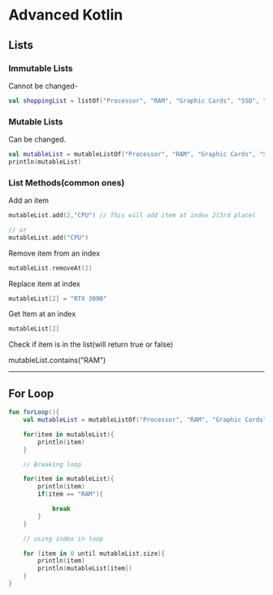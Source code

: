 # Advanced Kotlin

## Lists

### Immutable Lists

Cannot be changed-

```kotlin
val shoppingList = listOf("Processor", "RAM", "Graphic Cards", "SSD", "HD")
```

### Mutable Lists

Can be changed.

```kotlin
val mutableList = mutableListOf("Processor", "RAM", "Graphic Cards", "SSD", "HD")
println(mutableList)
```

### List Methods(common ones)

Add an item

```kotlin
mutableList.add(2,"CPU") // This will add item at index 2(3rd place)

// or
mutableList.add("CPU")

```

Remove item from an index

```kotlin
mutableList.removeAt(2)
```

Replace item at index

```kotlin
mutableList[2] = "RTX 3090"
```

Get Item at an index

```kotlin
mutableList[2]
```

Check if item is in the list(will return true or false)

mutableList.contains("RAM")

---

## For Loop

```kotlin
fun forLoop(){
    val mutableList = mutableListOf("Processor", "RAM", "Graphic Cards", "SSD", "HD")

    for(item in mutableList){
        println(item)
    }

    // Breaking loop

    for(item in mutableList){
        println(item)
        if(item == "RAM"){

            break
        }
    }

    // using index in loop

    for (item in 0 until mutableList.size){
        println(item)
        println(mutableList[item])
    }
}
```